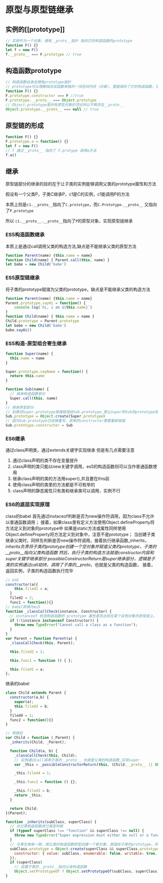 # 原型与原型链继承

## 实例的[[prototype]]

```javascript
// 实例作为一个对象，拥有__proto__指针 指向它的构造函数的prototype
function F() {}
let f = new F()
f.__proto__ === F.prototype // true
```

## 构造函数prototype

```javascript
// 构造函数自身会拥有prototype指针
// prototype可以理解指向该函数单独的一块空间内存（对象），里面保存了它的构造函数，空间内存自己的_proto_ 同时这一块空间内存可以继续添加属性和方法，方便函数和函数的实例通过原型链调用
function F() {}
F.prototype.constructor === F //true
F.prototype.__proto__ === Object.prototype
// Object.prototype是所有原型对象的顶点所以不再存在__proto__
Object.prototype.__proto__ === null // true
```

## 原型链的形成

```javascript
function F() {}
F.prototype.a = function() {}
let f = new F()
// f 通过__proto__ 指向了 F.protype 调用a方法
f.a()
```

## 继承

原型链部分的继承的目的在于让子类的实例能够调用父类的prototype属性和方法

假设有一个父类P，子类C继承P，c1是C的实例，c1能调用P的方法

本质上则是`c1.__proto__`指向了`C.prototype`，而`C.Prototype.__proto__` 又指向了`P.prototype`

所以 `c1.__proto__.__proto__`指向了`P`的原型对象，实现原型链继承

### ES5构造函数继承
本质上是通过call调用父类的构造方法,缺点是不能继承父类的原型方法
```javascript
function Parent(name) {this.name = name}
function Child(name) { Parent.call(this, name) }
let babe = new Child('babe')
```
### ES5原型链继承
将子类的prototype赋值为父类的prototype，缺点是不能继承父类的构造方法
```javascript
function Parent(name) {this.name = name}
Parent.prototype.sayHi = function() {
    console.log(`hi, i am ${this.name}`)
}
function Child(name) { this.name = name }
Child.prototype = Parent.prototype
let babe = new Child('babe')
babe.sayHi()
```

### ES5构造-原型组合寄生继承
```javascript
function Super(name) {
  this.name = name
}

Super.prototype.sayName = function() {
  return this.name
}

function Sub(name) {
  // 继承构造函数部分
  Super.call(this, name)
}
// 继承原型部分
// 如果将Super.prototype直接赋值给Sub.prototype,那么Super和Sub的prototype指向的则是同一块堆内存，存在互相影响的问题
Sub.prototype = Object.create(Super.prototype)
// 因为Sub.prototype已经被重写，原来的constructor需要重新赋值
Sub.prototype.constructor = Sub
```
### ES6继承
通过class声明类，通过extends关键字实现继承
但是有几点需要注意
1. 通过class声明的类不存在变量提升
2. class声明的类只能以new关键字调用，es5的构造函数则可以当作普通函数使用
3. 继承class声明的类的方法用super(),并且要在this前
4. 使用class声明的类里的方法都是不可枚举的
5. class声明的静态属性只有类和继承类可以调用，实例不行

### ES6的底层实现原理
class的babel
首先通过instaceof判断是否为new操作符调用，因为class不允许以普通函数调用；
接着，如果class里有定义方法使用Object.defineProperty将方法定义到对象的prototype中
如果是static方法或属性同样使用Object.defineProperty将方法定义到对象中，注意不是prototype；
当创建子类继承父类时，同样先判断是否new操作符调用，接着执行继承函数_inherits，
_inherits负责将子类的prototype创建一个空对象并赋值父类的prototype，子类的__proto__指向父类构造函数
然后，执行子类的构造方法就是constructor内容和super关键字继承部分
_possibleConstructorReturn是super继承部分，逻辑是子类的实例通过call劫持，调用了子类的__proto__，也就是父类的构造函数，
接着，返回实例，子类的构造函数执行完毕

```javascript
// es6
constructor(a){
    this.filed1 = a;
  }
  filed2 = 2;
  func1 = function(){}
// babel转换为es5
function _classCallCheck(instance, Constructor) {
　// instanceof 检测构造函数的 prototype 属性是否出现在某个实例对象的原型链上。
  if (!(instance instanceof Constructor)) {
    throw new TypeError("Cannot call a class as a function");
  }
}
var Parent = function Parent(a) {
  _classCallCheck(this, Parent);

  this.filed2 = 2;

  this.func1 = function () { };

  this.filed1 = a;
};
```
继承的babel
```javascript
class Child extends Parent {
  constructor(a,b) {
    super(a);
    this.filed3 = b;
  }
  filed4 = 1;
  func2 = function(){}
}

// 转换后
var Child = function (_Parent) {
  _inherits(Child, _Parent);

  function Child(a, b) {
    _classCallCheck(this, Child);
    // 实例通过call调用子类的__proto__ 也就是父类的构造函数,实现super
    var _this = _possibleConstructorReturn(this, (Child.__proto__ || Object.getPrototypeOf(Child)).call(this, a));

    _this.filed4 = 1;

    _this.func2 = function () {};

    _this.filed3 = b;
    return _this;
  }

  return Child;
}(Parent);

function _inherits(subClass, superClass) {
  // 对父类构造函数进行类型判断
  if (typeof superClass !== "function" && superClass !== null) {
    throw new TypeError("Super expression must either be null or a function, not " + typeof superClass);
  }
  // 与寄生继承一致，用父类的构造函数原型创建一个新对象，赋值给子类的prototype，并把子类的constructor指向子类本身
  subClass.prototype = Object.create(superClass && superClass.prototype, {
    constructor: { value: subClass, enumerable: false, writable: true, configurable: true }
  });
  if (superClass)
    // 设置子类的__proto__指向父亲构造函数
    Object.setPrototypeOf ? Object.setPrototypeOf(subClass, superClass) : subClass.__proto__ = superClass;
}
```
